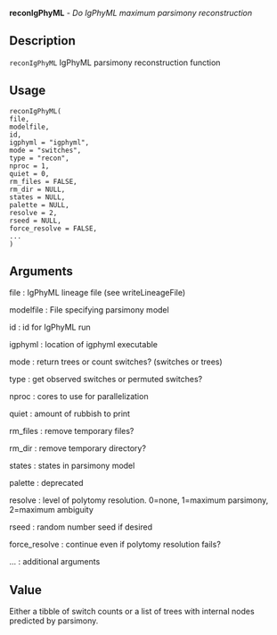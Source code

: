 **reconIgPhyML** - *Do IgPhyML maximum parsimony reconstruction*

Description
--------------------

`reconIgPhyML` IgPhyML parsimony reconstruction function


Usage
--------------------
```
reconIgPhyML(
file,
modelfile,
id,
igphyml = "igphyml",
mode = "switches",
type = "recon",
nproc = 1,
quiet = 0,
rm_files = FALSE,
rm_dir = NULL,
states = NULL,
palette = NULL,
resolve = 2,
rseed = NULL,
force_resolve = FALSE,
...
)
```

Arguments
-------------------

file
:   IgPhyML lineage file (see writeLineageFile)

modelfile
:   File specifying parsimony model

id
:   id for IgPhyML run

igphyml
:   location of igphyml executable

mode
:   return trees or count switches? (switches or trees)

type
:   get observed switches or permuted switches?

nproc
:   cores to use for parallelization

quiet
:   amount of rubbish to print

rm_files
:   remove temporary files?

rm_dir
:   remove temporary directory?

states
:   states in parsimony model

palette
:   deprecated

resolve
:   level of polytomy resolution. 0=none, 
1=maximum parsimony, 2=maximum ambiguity

rseed
:   random number seed if desired

force_resolve
:   continue even if polytomy resolution fails?

...
:   additional arguments




Value
-------------------

Either a tibble of switch counts or a list
of trees with internal nodes predicted by parsimony.









